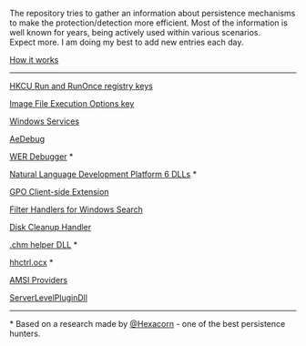 <!-- NO WORRIES ABOUT EDITING THIS FILE. I WILL UPDATE IT WHEN NEW FILE WITH DETAILS IS ADDED -->
The repository tries to gather an information about persistence mechanisms to make the protection/detection more efficient. Most of the information is well known for years, being actively used within various scenarios.  
Expect more. I am doing my best to add new entries each day.

[How it works](HowItWorks.md)

* * *
<!-- NO WORRIES ABOUT EDITING THIS FILE. I WILL UPDATE IT WHEN NEW FILE WITH DETAILS IS ADDED -->

[HKCU Run and RunOnce registry keys](Data/run.md) 

<!-- [HKLM `Run` and `RunOnce` registry keys](Data/runonce.md) -->

[Image File Execution Options key](Data/ifeo.md) 

[Windows Services](Data/services.md) 

[AeDebug](Data/aedebug.md)

[WER Debugger](Data/wer_debugger.md) *

[Natural Language Development Platform 6 DLLs](Data/naturallanguage6.md) *

[GPO Client-side Extension](Data/gpoextension.md)

[Filter Handlers for Windows Search](Data/ifilters.md)

[Disk Cleanup Handler](Data/diskcleanuphandler.md)

[.chm helper DLL](Data/htmlhelpauthor.md) *

[hhctrl.ocx](Data/hhctrl.md) *

[AMSI Providers](Data/amsi.md)

[ServerLevelPluginDll](Data/serverlevelplugindll.md)

<!-- NO WORRIES ABOUT EDITING THIS FILE. I WILL UPDATE IT WHEN NEW FILE WITH DETAILS IS ADDED -->
* * *

\* Based on a research made by [@Hexacorn](https://twitter.com/Hexacorn) - one of the best persistence hunters.
